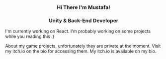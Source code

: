 <h3 align="center">Hi There I'm Mustafa!</h3>
<h3 align="center">Unity & Back-End Developer</h3>

<p align="left">
  I'm currently working on React. I'm probably working on some projects while you reading this :)
</p>
<p align="left">
  About my game projects, unfortunately they are private at the moment. Visit my itch.io on the bio for accessing them. My itch.io is available on my bio.
</p>
